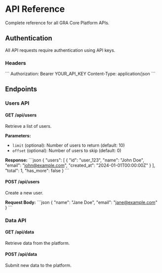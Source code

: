 # API Reference

Complete reference for all GRA Core Platform APIs.

## Authentication

All API requests require authentication using API keys.

### Headers

\`\`\`
Authorization: Bearer YOUR_API_KEY
Content-Type: application/json
\`\`\`

## Endpoints

### Users API

#### GET /api/users

Retrieve a list of users.

**Parameters:**
- `limit` (optional): Number of users to return (default: 10)
- `offset` (optional): Number of users to skip (default: 0)

**Response:**
\`\`\`json
{
  "users": [
    {
      "id": "user_123",
      "name": "John Doe",
      "email": "john@example.com",
      "created_at": "2024-01-01T00:00:00Z"
    }
  ],
  "total": 1,
  "has_more": false
}
\`\`\`

#### POST /api/users

Create a new user.

**Request Body:**
\`\`\`json
{
  "name": "Jane Doe",
  "email": "jane@example.com"
}
\`\`\`

### Data API

#### GET /api/data

Retrieve data from the platform.

#### POST /api/data

Submit new data to the platform.
